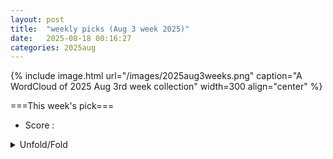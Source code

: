 ```yaml
---
layout: post
title:  "weekly picks (Aug 3 week 2025)"
date:   2025-08-18 00:16:27
categories: 2025aug
---
```


{% include image.html url="/images/2025aug3weeks.png" caption="A WordCloud of 2025 Aug 3rd week collection" width=300 align="center" %}




===This week's pick===


* Score : 









<details>
  <summary> Unfold/Fold </summary>
  {% capture markdowncontent %}






---
08/22

1. **[science.aea1538](https://www.science.org/doi/10.1126/science.aea1538)** Outshining molecular disorder with light (Science)

1. **[s41567-025-03011-7](https://www.nature.com/articles/s41567-025-03011-7)** Quantum logic with bosonic error correction (Nature Physics)

1. **[s41567-025-02991-w](https://www.nature.com/articles/s41567-025-02991-w)** Extended native gate sets to unlock the performance of quantum processors (Nature Physics)

1. **[s41567-025-03002-8](https://www.nature.com/articles/s41567-025-03002-8)** Universal quantum gate set for Gottesman–Kitaev–Preskill logical qubits (Nature Physics)

1. **[s42005-025-02275-y](https://www.nature.com/articles/s42005-025-02275-y)** Dynamically encircling an exceptional point through phase-tracked closed-loop control (Communications Physics)

1. **[s42005-025-02272-1](https://www.nature.com/articles/s42005-025-02272-1)** Observation of edge solitons and transitions between them in a trimer circuit lattice (Communications Physics)

1. **[s42005-025-02263-2](https://www.nature.com/articles/s42005-025-02263-2)** Experimental evidence of non-equilibrium phase separation in supercritical fluids (Communications Physics)


1. **[z2jq-1rxp](http://link.aps.org/doi/10.1103/z2jq-1rxp)** Exponential Quantum Speedup for Simulating Classical Lattice Dynamics (PRL)


1. **[hh5s-cprt](http://link.aps.org/doi/10.1103/hh5s-cprt)** Space-Time Optical Hopfion Crystals (PRL)

1. **[qb1x-qv6x](http://link.aps.org/doi/10.1103/qb1x-qv6x)** Meniscus-Driven Modulation of Surface Wave Transmission across a Barrier (PRL)

1. **[cgq3-dyxb](http://link.aps.org/doi/10.1103/cgq3-dyxb)** Microscopic Mechanism of Coexisting Electron Spin Resonance and Kondo Resonance in a Single Iron Phthalocyanine Molecule (PRL)

1. **[7n3p-cq9f](http://link.aps.org/doi/10.1103/7n3p-cq9f)** Attosecond All-Optical Retrieval of Valley Polarization via Circular Dichroism in Transient Absorption (PRL)

1. **[gymx-jk1g](http://link.aps.org/doi/10.1103/gymx-jk1g)** Strong Magnon-Phonon Coupling in the Kagome Antiferromagnets (PRL)

1. **[5mph-sws5](http://link.aps.org/doi/10.1103/5mph-sws5)** Self-Reinforcing Cascades: A Spreading Model for Beliefs or Products of Varying Intensity or Quality (PRL)

1. **[2yky-45sr](http://link.aps.org/doi/10.1103/2yky-45sr)** Ordering and Defect Cloaking in Nonreciprocal Lattice XY Models (PRL)

1. **[2508.14962v1](https://arxiv.org/abs/2508.14962)** Superdielectrics: Disorder-induced perfect screening in insulators (arXiv)

1. **[2508.15067v1](https://arxiv.org/abs/2508.15067)** Entropy-Seebeck ratio as a tool for elementary charge determination (arXiv)

1. **[2508.15147v1](https://arxiv.org/abs/2508.15147)** Theoretical Study of Impurity Effects on Superconductivity in UTe2 (arXiv)

1. **[2508.15184v1](https://arxiv.org/abs/2508.15184)** Quantum-size effect induced Andreev bound states in ultrathin metallic islands proximitized by a superconductor (arXiv)

1. **[2508.15266v1](https://arxiv.org/abs/2508.15266)** Radio-Frequency Quantum Rectification in Kagome Superconductor CsV3Sb5 (arXiv)

1. **[2508.15284v1](https://arxiv.org/abs/2508.15284)** Electron-Hole Crossover in La3-xSrxNi2O7-delta Thin Films (arXiv)

1. **[2508.15347v1](https://arxiv.org/abs/2508.15347)** Role of Ward-Takahashi identity in an electron-phonon coupled system -- Revisiting phonon shift current (arXiv)

1. **[2508.15368v1](https://arxiv.org/abs/2508.15368)** Constrained Random Phase Approximation: the spectral method (arXiv)

1. **[2508.15424v1](https://arxiv.org/abs/2508.15424)** Spontaneous nonreciprocal transport in a gate-tunable ferromagnetic Rashba 2-dimensional electron gas (arXiv)

1. **[2508.15450v1](https://arxiv.org/abs/2508.15450)** Quantum Geometric Renormalization of the Hall Coefficient and Unconventional Hall Resistivity in ZrTe5 (arXiv)

1. **[2508.15463v1](https://arxiv.org/abs/2508.15463)** Rotating Spin Wave Modes in Nanoscale Mobius Strips (arXiv)

1. **[2508.15519v1](https://arxiv.org/abs/2508.15519)** On-the-fly electrical readout of individual skyrmion dynamics by anomalous Hall effect, correlated with real-time Kerr microscopy (arXiv)

1. **[2508.15578v1](https://arxiv.org/abs/2508.15578)** Optimizing energy conversion with nonthermal resources in steady-state quantum devices (arXiv)

1. **[2508.15591v1](https://arxiv.org/abs/2508.15591)** Experimental determination and micromagnetic analysis of spin wave modes in cylindrical nanowires (arXiv)

1. **[2508.15604v1](https://arxiv.org/abs/2508.15604)** Superpotentials, flat bands and the role of Quantum Geometry for the superfluid stiffness (arXiv)

1. **[2508.15668v1](https://arxiv.org/abs/2508.15668)** Second Harmonic Generation by Multilayer Graphenes and its Dependence on Stacking Order and Encapsulation Environment (arXiv)

1. **[2508.15710v1](https://arxiv.org/abs/2508.15710)** End-to-End Analysis of Charge Stability Diagrams with Transformers (arXiv)

1. **[2508.15723v1](https://arxiv.org/abs/2508.15723)** Orientation dependent anomalous Hall and spin Hall currents at the junctions of altermagnets with p-wave magnets (arXiv)

1. **[2508.15758v1](https://arxiv.org/abs/2508.15758)** Skyrmion Lattice Order Controlled by Confinement Geometry (arXiv)

1. **[2508.14963v1](https://arxiv.org/abs/2508.14963)** Defect Anomalies, a Spin-Flux Duality, and Boson-Kondo Problems (arXiv)

1. **[2508.15174v1](https://arxiv.org/abs/2508.15174)** Identity and Quantify Various Dissipation Mechanisms of Josephson Junction in Superconducting Circuits (arXiv)

1. **[2508.15223v1](https://arxiv.org/abs/2508.15223)** A rutile-based homologous series Na(PtO2)2n+1 discovered by computationally assisted high-pressure synthesis (arXiv)

1. **[2508.15352v1](https://arxiv.org/abs/2508.15352)** Deterministic Control of Photon-Number Probabilities via Phase-Controlled Quantum Interference (arXiv)

1. **[2508.15417v1](https://arxiv.org/abs/2508.15417)** Atomically thin silver films for enhanced nanoscale nonlinear optics (arXiv)

1. **[2508.15620v1](https://arxiv.org/abs/2508.15620)** Low-Power Control of Resistance Switching Transitions in First-Order Memristors (arXiv)



---
08/21


1. **[s41567-025-02973-y](https://www.nature.com/articles/s41567-025-02973-y)** Nanophotonic quantum skyrmions enabled by semiconductor cavity quantum electrodynamics (Nature physics)



1. **[s41467-025-63130-w](https://www.nature.com/articles/s41467-025-63130-w)** Disordered-guiding photonic chip enabled high-dimensional light field detection (Nature Communications)

1. **[s41567-025-02971-0](https://www.nature.com/articles/s41567-025-02971-0)** Optical signatures of interlayer electron coherence in a bilayer semiconductor (Nature Physics)

1. **[s42005-025-02263-2](https://www.nature.com/articles/s42005-025-02263-2)** Experimental evidence of non-equilibrium phase separation in supercritical fluids (Communications Physics)

1. **[s41586-025-09386-0](https://www.nature.com/articles/s41586-025-09386-0)** Proximity screening greatly enhances electronic quality of graphene (Nature)

1. **[s41586-025-09377-1](https://www.nature.com/articles/s41586-025-09377-1)** Realization of a doped quantum antiferromagnet in a Rydberg tweezer array (Nature)

1. **[s41586-025-09417-w](https://www.nature.com/articles/s41586-025-09417-w)** A fluorescent-protein spin qubit (Nature)

1. **[s41598-025-16528-x](https://www.nature.com/articles/s41598-025-16528-x)** Fault prediction method of large forging press based on a multi scale and multi model integrated method (Scientific Reports)

1. **[s41598-025-16599-w](https://www.nature.com/articles/s41598-025-16599-w)** Numerical study on fractional order nonlinear SIR-SI model for dengue fever epidemics (Scientific Reports)





1. **[4hb6-f6jl](http://link.aps.org/doi/10.1103/4hb6-f6jl)** First Sub-MeV Dark Matter Search with the QROCODILE Experiment Using Superconducting Nanowire Single-Photon Detectors (PRL)

1. **[8hvq-6dy7](http://link.aps.org/doi/10.1103/8hvq-6dy7)** Interface Modes in Inspiralling Neutron Stars: A Gravitational-Wave Probe of First-Order Phase Transitions (PRL)

1. **[53h3-vykl](http://link.aps.org/doi/10.1103/53h3-vykl)** Imaging Valence Electron Rearrangement in a Chemical Reaction Using Hard X-ray Scattering (PRL)

1. **[Physics.18.149](http://link.aps.org/doi/10.1103/Physics.18.149)** Watching Electron Dynamics Shape Chemical Reactions (Physics)



1. **[2508.14110v1](https://arxiv.org/abs/2508.14110)** Mott transition from the non-analyticity of the one-body reduced density-matrix functional (arXiv)

1. **[2508.14162v1](https://arxiv.org/abs/2508.14162)** The numerical case for identifying paired quantum Hall phases by their daughters (arXiv)

1. **[2508.14205v1](https://arxiv.org/abs/2508.14205)** Topologically trivial semiconducting behavior and polaronic effects in antiferromagnetic EuZn2As2 and EuCd2Sb2 (arXiv)

1. **[2508.14283v1](https://arxiv.org/abs/2508.14283)** Role of electron-electron interactions in M-valley twisted transition metal dichalcogenides (arXiv)

1. **[2508.14371v1](https://arxiv.org/abs/2508.14371)** Single layer clathrane: A potential superconducting two-dimensional (2D) hydrogenated metal borocarbide (arXiv)

1. **[2508.14416v1](https://arxiv.org/abs/2508.14416)** Jahn-Teller-like Distortion in a One-dimensional {\pi}-Conjugated Polymer (arXiv)

1. **[2508.14428v1](https://arxiv.org/abs/2508.14428)** Orbital magnetic moments in FeCr2S4 studied by x-ray magnetic circular dichroism (arXiv)

1. **[2508.14521v1](https://arxiv.org/abs/2508.14521)** Influence of local strain on the optical probing of a Ni2+ spin in a charged self-assembled quantum dot (arXiv)

1. **[2508.14589v1](https://arxiv.org/abs/2508.14589)** Fabrication, characterization and mechanical loading of Si/SiGe membranes for spin qubit devices (arXiv)

1. **[2508.14630v1](https://arxiv.org/abs/2508.14630)** Correlated phases in rhombohedral N-layer graphene (arXiv)

1. **[2508.14632v1](https://arxiv.org/abs/2508.14632)** Emergent superconducting stripes in two-orbital superconductors (arXiv)

1. **[2508.14666v1](https://arxiv.org/abs/2508.14666)** Robust field re-entrant superconductivity in ferromagnetic infinite-layer rare-earth nickelates (arXiv)

1. **[2508.14745v1](https://arxiv.org/abs/2508.14745)** Intrinsic Linear Response from Zeeman Quantum Geometry in 2D Unconventional Magnets (arXiv)

1. **[2508.14754v1](https://arxiv.org/abs/2508.14754)** Near-resonant nuclear spin detection with megahertz mechanical resonators (arXiv)

1. **[2508.14771v1](https://arxiv.org/abs/2508.14771)** Controlling Skyrmion Lattice Orientation with Local Magnetic Field Gradients (arXiv)

1. **[2508.14772v1](https://arxiv.org/abs/2508.14772)** Gauge flux generations of weakly magnetized Dirac spin liquid in a kagom\'{e} lattice (arXiv)

1. **[2508.14829v1](https://arxiv.org/abs/2508.14829)** Core position-dependent gyrotropic and damping contributions to the Thiele equation approach for accurate spin-torque vortex oscillator dynamics (arXiv)

1. **[2508.14834v1](https://arxiv.org/abs/2508.14834)** Electron coherent phonon coupling in Pr0.5Ca1.5MnO4 measured with ultrafast broadband spectroscopy (arXiv)

1. **[2508.14894v1](https://arxiv.org/abs/2508.14894)** Anyon superfluidity of excitons in quantum Hall bilayers (arXiv)

1. **[2508.14152v1](https://arxiv.org/abs/2508.14152)** Importance of Correlations for Neural Quantum States (arXiv)

1. **[2508.14233v1](https://arxiv.org/abs/2508.14233)** Excitonic Coupling and Photon Antibunching in Venus Yellow Fluorescent Protein Dimers: A Lindblad Master Equation Approach (arXiv)

1. **[2508.14241v1](https://arxiv.org/abs/2508.14241)** Deterministic time rewinding of waves in time-varying media (arXiv)

1. **[2508.14447v1](https://arxiv.org/abs/2508.14447)** Numerically "exact" charge transport dynamics in a dissipative electron-phonon model rationalizing the success of the transient localization scenario (arXiv)

1. **[2508.14491v1](https://arxiv.org/abs/2508.14491)** Nonperturbative quantum field theory for pseudo-Goldstone modes, slow-Goldstone modes, and their quantum chaos (arXiv)

1. **[2508.14560v1](https://arxiv.org/abs/2508.14560)** From Chiral Topological Dynamics to Chiral Topological Amplification: Real vs Imaginary Parameters in a Hermitian Bosonic Chain (arXiv)

1. **[2508.14641v1](https://arxiv.org/abs/2508.14641)** High-fidelity realisation of CNOT gate in Majorana-based optical platform (arXiv)

1. **[2508.14756v1](https://arxiv.org/abs/2508.14756)** Trion polaron problem in bulk and two-dimensional materials (arXiv)

1. **[2508.14872v1](https://arxiv.org/abs/2508.14872)** High to low temperature: O(N) model at large N (arXiv)





---
08/20


1. **[s41467-025-63130-w](https://www.nature.com/articles/s41467-025-63130-w)** Disordered-guiding photonic chip enabled high-dimensional light field detection (Nature Communications)

1. **[s42005-025-02260-5](https://www.nature.com/articles/s42005-025-02260-5)** Observable-driven speed-ups in quantum simulations (Communications Physics)

1. **[s41563-025-02317-4](https://www.nature.com/articles/s41563-025-02317-4)** Signatures of magnetism in zigzag graphene nanoribbons embedded in a hexagonal boron nitride lattice (Nature Materials)

1. **[s41598-025-14390-5](https://www.nature.com/articles/s41598-025-14390-5)** Development and validation of a nomogram-based predictive model for recurrence risk of uterine leiomyoma after myomectomy (Scientific Reports)

1. **[s41598-025-96832-8](https://www.nature.com/articles/s41598-025-96832-8)** A cutting-edge ensemble model for enhanced underwater image restoration and quality improvement (Scientific Reports)





1. **[kglg-yzcm](http://link.aps.org/doi/10.1103/kglg-yzcm)** Essay: Photonic Crystal as a Platform to Explore New Physics (PRL)

1. **[8v7d-53x7](http://link.aps.org/doi/10.1103/8v7d-53x7)** Surface-Morphology-Assisted Trapping of Strongly Coupled Electron-on-Neon Charge States (PRL)

1. **[2yzc-fsm3](http://link.aps.org/doi/10.1103/2yzc-fsm3)** Quantum Delocalization of a Levitated Nanoparticle (PRL)

1. **[65qq-dknn](http://link.aps.org/doi/10.1103/65qq-dknn)** Co and CoPc Molecular Kondo Box on Gold Surface (PRL)

1. **[mp2c-zzkt](http://link.aps.org/doi/10.1103/mp2c-zzkt)** Universal Wilson Loop Bound of Quantum Geometry (PRL)

1. **[ng9v-kxvd](http://link.aps.org/doi/10.1103/ng9v-kxvd)** Multistate Ferroelectricity Enabled by Electrically Controlled Phase Transition of Two-Dimensional Ices (PRL)

1. **[4qxy-l8pg](http://link.aps.org/doi/10.1103/4qxy-l8pg)** Two-Peak Heat Capacity Accounts for Rln(2) Entropy and Ground State Access in the Dipole-Octupole Pyrochlore Ce2Hf2O7 (PRL)

1. **[wfzd-7r9n](http://link.aps.org/doi/10.1103/wfzd-7r9n)** Unveiling Three Types of Fermions in a Nodal Ring Topological Semimetal through Magneto-Optical Transitions (PRL)

1. **[sbk1-szl7](http://link.aps.org/doi/10.1103/sbk1-szl7)** Compact Metaplate with Bound State in the Continuum: From Quasisymmetry to Symmetry (PRL)




1. **[2508.13175v1](https://arxiv.org/abs/2508.13175)** Fast hydrogen atom diffraction through monocrystalline graphene (arXiv)

1. **[2508.13271v1](https://arxiv.org/abs/2508.13271)** When Does a Single Repulsive Dirac Cone Superconduct? (arXiv)

1. **[2508.13290v1](https://arxiv.org/abs/2508.13290)** Persistence of charge density wave fluctuations in the absence of long-range order in a hole-doped kagome metal (arXiv)

1. **[2508.13314v1](https://arxiv.org/abs/2508.13314)** Engineering Hubbard models with gated two-dimensional moire systems (arXiv)

1. **[2508.13477v1](https://arxiv.org/abs/2508.13477)** Josephson diode effect in nanowire-based Andreev molecules (arXiv)

1. **[2508.13519v1](https://arxiv.org/abs/2508.13519)** Charge Ordering and Magnetic Exchange in the Ladder-Type Compound NH4V2O5 (arXiv)

1. **[2508.13535v1](https://arxiv.org/abs/2508.13535)** Unified description of spin-lattice coupling: application to thermodynamic properties of the pyrochlore Heisenberg antiferromagnet (arXiv)

1. **[2508.13570v1](https://arxiv.org/abs/2508.13570)** Chiral Phonons in a Cubic Lattice (arXiv)

1. **[2508.13571v1](https://arxiv.org/abs/2508.13571)** Realization and characterization of an all-bands-flat electronic lattice (arXiv)

1. **[2508.13719v1](https://arxiv.org/abs/2508.13719)** Unravelling disorder in kagome Yb0.5Co3Ge3 (arXiv)

1. **[2508.13725v1](https://arxiv.org/abs/2508.13725)** The properties of the nitrogen-vacancy center in milled chemical vapor deposition nanodiamonds (arXiv)

1. **[2508.13779v1](https://arxiv.org/abs/2508.13779)** Uniform electron benchmark for the first-principles GW0-Eliashberg theory (arXiv)

1. **[2508.13784v1](https://arxiv.org/abs/2508.13784)** Magnetic brightening of light-like excitons in a monolayer semiconductor (arXiv)

1. **[2508.14034v1](https://arxiv.org/abs/2508.14034)** Photoinduced Frustration Modulation in kappa-type Quantum Spin Liquid Candidates (arXiv)

1. **[2508.13489v1](https://arxiv.org/abs/2508.13489)** A blueprint for experiments exploring the Poincare quantum recurrence theorem (arXiv)

1. **[2508.13573v1](https://arxiv.org/abs/2508.13573)** Overcoming Quantum Resistivity Scaling in Nanoscale Interconnects Using Delafossite PdCoO2 (arXiv)

1. **[2508.13645v1](https://arxiv.org/abs/2508.13645)** Real-time bubble nucleation and growth for false vacuum decay on the lattice (arXiv)

1. **[2508.13780v1](https://arxiv.org/abs/2508.13780)** Many-body theory of false vacuum decay in quantum spin chains (arXiv)

1. **[2508.13845v1](https://arxiv.org/abs/2508.13845)** Extraction of the self energy and Eliashberg function from angle resolved photoemission spectroscopy using the xARPES code (arXiv)






---
08/19

1. **[s41467-025-63109-7](https://www.nature.com/articles/s41467-025-63109-7)** Nature variations of <i>OsNLP4</i> responsible for nitrogen use efficiency divergence in the two rice subspecies (Nature Communications)

1. **[s42005-025-02259-y](https://www.nature.com/articles/s42005-025-02259-y)** Long-lived optical coherence and spin lifetimes in Eu<sup>3+</sup>:Y<sub>2</sub>O<sub>3</sub> oxide ceramics for quantum memories (Communications Physics)

1. **[s41563-025-02327-2](https://www.nature.com/articles/s41563-025-02327-2)** Superconductivity in Sr-doped La<sub>3</sub>Ni<sub>2</sub>O<sub>7</sub> thin films (Nature Materials)




1. **[2508.11755v1](https://arxiv.org/abs/2508.11755)** Quasiparticle Interference in LiFeAs: Signature of Inelastic Tunneling through Spin Fluctuations (arXiv)

1. **[2508.11768v1](https://arxiv.org/abs/2508.11768)** Andreev crystals in hybrid Josephson junction arrays (arXiv)

1. **[2508.11930v1](https://arxiv.org/abs/2508.11930)** Mn4Al11: A Half-Semimetal Candidate with Anomalous Electronic Behaviors (arXiv)

1. **[2508.11994v1](https://arxiv.org/abs/2508.11994)** Off-Diagonal dipolar interactions in the mixed Ising--XY magnet LiHoxEr1-xF4 (arXiv)

1. **[2508.12056v1](https://arxiv.org/abs/2508.12056)** Voltage-tunable field-free Josephson diode (arXiv)

1. **[2508.12066v1](https://arxiv.org/abs/2508.12066)** High-root topological edge-state bands (arXiv)

1. **[2508.12090v1](https://arxiv.org/abs/2508.12090)** Diode Effect for Skyrmions Interacting with Linear Protrusion Defects (arXiv)

1. **[2508.12101v1](https://arxiv.org/abs/2508.12101)** Quantized nonlinear kink movement through topological boundary state instabilities (arXiv)

1. **[2508.12182v1](https://arxiv.org/abs/2508.12182)** Novel SuperLattice Plasmon Mode in a Grating of 2D Electron Strips (arXiv)

1. **[2508.12280v1](https://arxiv.org/abs/2508.12280)** Atom-surface interaction induced by quenched monopolar charge disorder (arXiv)

1. **[2508.12360v1](https://arxiv.org/abs/2508.12360)** Non-Hermitian Chiral Superfluids with a Complex Interaction (arXiv)

1. **[2508.12370v1](https://arxiv.org/abs/2508.12370)** Charge-4e Anyon Superconductor from Doping SU(4)_1 chiral spin liquid (arXiv)

1. **[2508.12397v1](https://arxiv.org/abs/2508.12397)** Transport evidence of current-induced nematic Dirac valleys in a parity-time-symmetric antiferromagnet (arXiv)

1. **[2508.12414v1](https://arxiv.org/abs/2508.12414)** Bulk photovoltaic effects in the Haldane model (arXiv)

1. **[2508.12444v1](https://arxiv.org/abs/2508.12444)** Non-Abelian Statistics for Bosonic Symmetry-Protected Topological Phases (arXiv)

1. **[2508.12655v1](https://arxiv.org/abs/2508.12655)** Fabry-Perot interference in three dimensional second-order topological insulator constrictions (arXiv)

1. **[2508.12667v1](https://arxiv.org/abs/2508.12667)** Anomalous Nernst Effect and Its Implications for Time-Reversal Symmetry Breaking in Kagome Metal ScV6Sn6 (arXiv)

1. **[2508.12678v1](https://arxiv.org/abs/2508.12678)** Waveguiding in two-dimensional Floquet non-Abelian topological insulators (arXiv)

1. **[2508.12759v1](https://arxiv.org/abs/2508.12759)** High-field NMR study of field-induced states in Pb(TiO)Cu4(PO4)4 (arXiv)

1. **[2508.12825v1](https://arxiv.org/abs/2508.12825)** Fermi velocity and magic angle renormalization in twisted bilayer graphene (arXiv)

1. **[2508.12841v1](https://arxiv.org/abs/2508.12841)** Edge-state competition in a 2D topological insulator-semiconductor heterostructure (arXiv)

1. **[2508.12879v1](https://arxiv.org/abs/2508.12879)** Theoretical Investigation of Performance-Improved Ferroelectric Tunnel Junction Based on Trap-Assisted Tunneling (arXiv)

1. **[2508.12893v1](https://arxiv.org/abs/2508.12893)** Frequency Domain Berry Curvature Effect on Time Refraction (arXiv)

1. **[2508.12974v1](https://arxiv.org/abs/2508.12974)** Thermoelectricity evidence for quantum criticality in clean infinite-layer nickelate films (arXiv)

1. **[2508.12985v1](https://arxiv.org/abs/2508.12985)** Observation of Altermagnetic Spin Splitting in an Intercalated Transition Metal Dichalcogenide (arXiv)

1. **[2508.12988v1](https://arxiv.org/abs/2508.12988)** Skyrmion Lattice Domain Formation in a Non-Flat Energy Landscape (arXiv)

1. **[2508.13042v1](https://arxiv.org/abs/2508.13042)** Macroscopic coherence and vorticity in room-temperature polariton condensate confined in a self-assembled perovskite microcavity (arXiv)

1. **[2508.13098v1](https://arxiv.org/abs/2508.13098)** Noise signatures of a charged Sachdev-Ye-Kitaev dot in mesoscopic transport (arXiv)

1. **[2508.13114v1](https://arxiv.org/abs/2508.13114)** SO(n) Affleck-Kennedy-Lieb-Tasaki states as conformal boundary states of integrable SU(n) spin chains (arXiv)

1. **[2508.13146v1](https://arxiv.org/abs/2508.13146)** Topological invariant for finite systems in the presence of disorder (arXiv)

1. **[2508.13147v1](https://arxiv.org/abs/2508.13147)** Strain-induced Ettingshausen effect in spin-orbit coupled noncentrosymmetric metals (arXiv)

1. **[2508.13149v1](https://arxiv.org/abs/2508.13149)** Magnetic Interactions of Wigner Crystal in Magnetic Field and Berry Curvature: Multi-Particle Tunneling through Complex Trajectories (arXiv)

1. **[2508.11750v1](https://arxiv.org/abs/2508.11750)** Training nonlinear optical neural networks with Scattering Backpropagation (arXiv)

1. **[2508.11769v1](https://arxiv.org/abs/2508.11769)** Inducing macroscopic cat states of nonequilibrium electrons via cat-state light irradiation and projective measurements (arXiv)

1. **[2508.11822v1](https://arxiv.org/abs/2508.11822)** Efficient Optimization of Low-Rank Antisymmetric Product of Geminals Wavefunction Using the Direct Givens Rotation Method (arXiv)

1. **[2508.11899v1](https://arxiv.org/abs/2508.11899)** Control of magnetic transition, metal-semiconductor transition, and magnetic anisotropy in noncentrosymmetric monolayer Cr2Ge2Se3Te3 (arXiv)

1. **[2508.11916v1](https://arxiv.org/abs/2508.11916)** Nano light-source generation by electron beam irradiation of CsPbBr3/Cs4PbBr6 composites (arXiv)

1. **[2508.12011v1](https://arxiv.org/abs/2508.12011)** Preparation of the single-spinon wave function in a quantum computer (arXiv)

1. **[2508.12097v1](https://arxiv.org/abs/2508.12097)** Continuous-wave, high-resolution, ultra-broadband mid-infrared nonlinear spectroscopy with tunable plasmonic nanocavities (arXiv)

1. **[2508.12209v1](https://arxiv.org/abs/2508.12209)** Sensing decoherence by using edge state (arXiv)

1. **[2508.12239v1](https://arxiv.org/abs/2508.12239)** Ultrafast Nonequilibrium Enhancement of Electron-Phonon Interaction in 2H-MoTe2 (arXiv)

1. **[2508.12254v1](https://arxiv.org/abs/2508.12254)** NHSE-Driven Coalescence of Topological Defect States in Non-Hermitian Systems (arXiv)

1. **[2508.12295v1](https://arxiv.org/abs/2508.12295)** Resonant dynamics of spin cluster in a periodically driven one-dimensional Rydberg lattice (arXiv)

1. **[2508.12310v1](https://arxiv.org/abs/2508.12310)** Phase transitions driven by solute concentration, temperature, and pressure in uranium-6wt % niobium alloy (arXiv)

1. **[2508.12363v1](https://arxiv.org/abs/2508.12363)** Structural contribution to light-induced gap suppression in Ta2NiSe5 (arXiv)

1. **[2508.12376v1](https://arxiv.org/abs/2508.12376)** CoRuTiGe: A Possible Spin Gapless Semiconductor (arXiv)

1. **[2508.12429v1](https://arxiv.org/abs/2508.12429)** Spin decoherence dynamics of Er3+ in CeO2 film (arXiv)

1. **[2508.12544v1](https://arxiv.org/abs/2508.12544)** Robust Topological Conduction in Bi2 Bi2Se3 Superlattices at Ambient Conditions (arXiv)

1. **[2508.13085v1](https://arxiv.org/abs/2508.13085)** Magnetic Order in Pulsed Laser Deposited (Fe,Ni)5GeTe2 Films (arXiv)











---
08/18

1. **[s41467-025-62827-2](https://www.nature.com/articles/s41467-025-62827-2)** Reconfigurable single-walled carbon nanotube ferroelectric field-effect transistors (Nature Communications)



1. **[2508.10912v1](https://arxiv.org/abs/2508.10912)** Superconductivity in atom-intercalated quaternary hydrides under ambient pressure (arXiv)

1. **[2508.10957v1](https://arxiv.org/abs/2508.10957)** Gapped spinful phases obtained via Gutzwiller projections of Euler states (arXiv)

1. **[2508.11003v1](https://arxiv.org/abs/2508.11003)** Spontaneously Broken Non-Invertible Symmetries in Transverse-Field Ising Qudit Chains (arXiv)

1. **[2508.11018v1](https://arxiv.org/abs/2508.11018)** Study on fluctuations of interface-enhanced superconductivity in ultrathin FeSe/SrTiO3 by the Nernst effect (arXiv)

1. **[2508.11040v1](https://arxiv.org/abs/2508.11040)** Chiral Phonons in Graphyne (arXiv)

1. **[2508.11140v1](https://arxiv.org/abs/2508.11140)** Atomic perspective on the topological magnetism in kagome metal Co3Sn2S2 (arXiv)

1. **[2508.11199v1](https://arxiv.org/abs/2508.11199)** Frequency Dependence of Phonon-Induced Current Noise in ArmchairCarbon Nanotube (arXiv)

1. **[2508.11201v1](https://arxiv.org/abs/2508.11201)** Statistical Properties of Current Noise Induced by Electron-Phonon Scattering in Metallic Carbon Nanotubes (arXiv)

1. **[2508.11209v1](https://arxiv.org/abs/2508.11209)** Optically Controlled Skyrmion Number Current (arXiv)

1. **[2508.11228v1](https://arxiv.org/abs/2508.11228)** Light Induced Quantum Anomalous Hall Effect in Cubic Rashba Spin-Orbit Coupled Systems (arXiv)

1. **[2508.11242v1](https://arxiv.org/abs/2508.11242)** Dissipation-Induced Steady States in Topological Superconductors: Mechanisms and Design Principles (arXiv)

1. **[2508.11244v1](https://arxiv.org/abs/2508.11244)** Theory of Spiral Magnetism in Weyl semimetal SmAlSi (arXiv)

1. **[2508.11322v1](https://arxiv.org/abs/2508.11322)** Fermi-liquid-like phase driven by next-nearest-neighbor couplings in a lightly doped kagome-lattice t-J model (arXiv)

1. **[2508.11405v1](https://arxiv.org/abs/2508.11405)** Realistic modelling of transport properties at finite tempeature in magnetic materials by local quantization of a Heisenberg model (arXiv)

1. **[2508.11481v1](https://arxiv.org/abs/2508.11481)** Spin-to-charge-current conversion in altermagnetic candidate RuO2 probed by terahertz emission spectroscopy (arXiv)

1. **[2508.11490v1](https://arxiv.org/abs/2508.11490)** Exceptionally deficient topological square-root insulators (arXiv)

1. **[2508.11501v1](https://arxiv.org/abs/2508.11501)** Gating upconversion electroluminescence in a single molecule via adsorption-induced interaction of unpaired spin (arXiv)

1. **[2508.11510v1](https://arxiv.org/abs/2508.11510)** Quantum Quench Dynamics in an Exactly Solvable Two-Dimensional Non-Fermi Liquid System (arXiv)

1. **[2508.11581v1](https://arxiv.org/abs/2508.11581)** Stabilizing and Tuning Superconductivity in La3Ni2O7-delta Films: Oxygen Recycling Protocol Reveals Hole-Doping Analogue (arXiv)

1. **[2508.11593v1](https://arxiv.org/abs/2508.11593)** Low barrier ZrOx-based Josephson junctions (arXiv)

1. **[2508.11601v1](https://arxiv.org/abs/2508.11601)** A non-Hermitian Su-Schrieffer-Heeger model with the energy levels of free parafermions (arXiv)

1. **[2508.11629v1](https://arxiv.org/abs/2508.11629)** The superconducting diode effect in Josephson junctions fabricated from structurally chiral Mo3Al2C (arXiv)

1. **[2508.10997v1](https://arxiv.org/abs/2508.10997)** Reliable high-accuracy error mitigation for utility-scale quantum circuits (arXiv)

1. **[2508.11248v1](https://arxiv.org/abs/2508.11248)** Analytical models for coated plasmonic particles: effects of shape and size-corrected dielectric function (arXiv)

1. **[2508.11315v1](https://arxiv.org/abs/2508.11315)** Atomistic spin dynamics with quantum colored noise (arXiv)

1. **[2508.11521v1](https://arxiv.org/abs/2508.11521)** A Dynamical Bulk-Boundary Correspondence in Two Dimensional Topological Matter (arXiv)








  {% endcapture %}
  {{ markdowncontent | markdownify }}
 </details>

<style>
  details {
    margin: 10px 0;
  }
  summary {
    cursor: pointer;
  }
</style>

